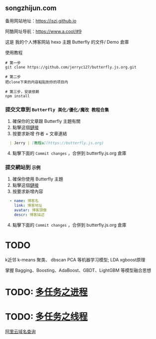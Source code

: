 ## songzhijun.com

备用网站地址：https://iszj.github.io

阿酷网址导航：https://www.a.cool/#9


这是 我的个人博客网站 hexo 主題 Butterfly 的文件/ Demo 倉庫

使用教程

```shell
# 第一步
git clone https://github.com/jerryc127/butterfly.js.org.git

# 第二步
把clone下来的内容粘贴到你的项目内

# 第三步，安装依赖
npm install

```


### 提交文章到 `Butterfly 美化/優化/魔改 教程合集`

1. 確保你的文章跟 Butterfly 主題有關
2. 點擊这個[鏈接](https://github.com/jerryc127/butterfly.js.org/edit/main/source/_posts/butterfly-collection.md)
3. 按要求新增 作者 + 文章連結
  ```markdown
    | Jerry | [教程a](https://butterfly.js.org)
  ```
4. 點擊下面的 `Commit changes` ，合併到 butterfly.js.org 倉庫

### 提交網站到 `示例`

1. 確保你使用 Butterfly 主題
2. 點擊这個[鏈接](https://github.com/jerryc127/butterfly.js.org/edit/main/source/_data/link.yml)
3. 按要求新增內容
  ```yaml
    - name: 博客名
      link: 博客地址
      avatar: 博客頭像
      descr: 博客描述
  ```
4. 點擊下面的 `Commit changes` ，合併到 butterfly.js.org 倉庫

# TODO
k近邻
k-means 聚类、
dbscan
PCA 等机器学习模型;
LDA
xgboost原理

掌握 Bagging、Boosting、AdaBoost、GBDT、LightGBM 等模型融合思想


# TODO: [多任务之进程](https://blog.csdn.net/qq_41333582/article/details/82262068)

# TODO: [多任务之线程](https://blog.csdn.net/qq_41333582/article/details/82261541)





[阿里云域名查询](https://wanwang.aliyun.com/domain/)

